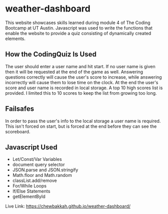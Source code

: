 # weather-dashboard

This website showcases skills learned during module 4 of The Coding Bootcamp at UT Austin. Javascript was used to write the functions that enable the website to provide a quiz consisting of dynamically created elements. 

## How the CodingQuiz Is Used
The user should enter a user name and hit start. If no user name is given then it will be requested at the end of the game as well. Answering questions correctly will cause the user's score to increase, while answering incorrectly will cause them to lose time on the clock. At the end the user's score and user name is recorded in local storage. A top 10 high scores list is provided. I limited this to 10 scores to keep the list from growing too long.

## Failsafes
In order to pass the user's info to the local storage a user name is required. This isn't forced on start, but is forced at the end before they can see the scoreboard.

## Javascript Used
* Let/Const/Var Variables
* document query selector
* JSON.parse and JSON.stringify
* Math.floor and Math.random
* classList.add/remove
* For/While Loops
* If/Else Statements
* getElementById


Live Link:
https://chewbakkah.github.io/weather-dashboard/
